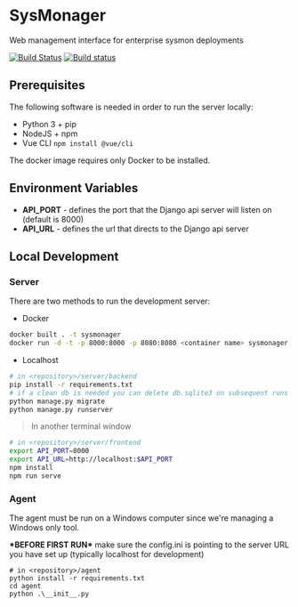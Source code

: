 # SysMonager
Web management interface for enterprise sysmon deployments

[![Build Status](https://travis-ci.com/rwwiv/sysmon-web-manager.svg?branch=master)](https://travis-ci.com/rwwiv/sysmon-web-manager)
[![Build status](https://ci.appveyor.com/api/projects/status/qw9fme4a90kev148?svg=true)](https://ci.appveyor.com/project/rwwiv/sysmon-web-manager)

## Prerequisites

The following software is needed in order to run the server locally:
* Python 3 + pip
* NodeJS + npm 
* Vue CLI `npm install @vue/cli`

The docker image requires only Docker to be installed.

## Environment Variables
* **API_PORT** - defines the port that the Django api server will listen on (default is 8000)
* **API_URL** - defines the url that directs to the Django api server

## Local Development

### Server

There are two methods to run the development server:

* Docker

``` sh
docker built . -t sysmonager
docker run -d -t -p 8000:8000 -p 8080:8080 <container name> sysmonager
```

* Localhost

``` sh
# in <repository>/server/backend
pip install -r requirements.txt
# if a clean db is needed you can delete db.sqlite3 on subsequent runs
python manage.py migrate
python manage.py runserver
```
> In another terminal window

``` sh
# in <repository>/server/frontend
export API_PORT=8000
export API_URL=http://localhost:$API_PORT
npm install
npm run serve
```

### Agent

The agent must be run on a Windows computer since we're managing a Windows only tool.

**\*BEFORE FIRST RUN\*** make sure the config.ini is pointing to the server URL you have set up (typically localhost for development)

``` pwsh 
# in <repository>/agent
python install -r requirements.txt
cd agent
python .\__init__.py
```
